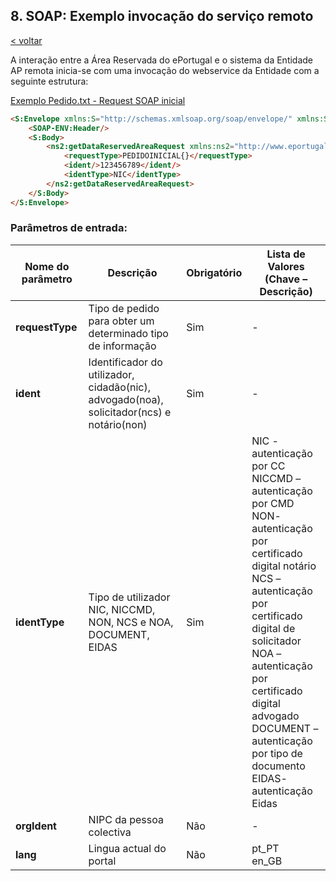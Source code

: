 ## 8.	SOAP: Exemplo invocação do serviço remoto

[< voltar](https://amagovpt.github.io/ePortugal/area-reservada/)

A interação entre a Área Reservada do ePortugal e o sistema da Entidade AP remota inicia-se com uma invocação do webservice da Entidade com a seguinte estrutura:

<a href="https://github.com/amagovpt/ePortugal/blob/main/exemplos/Pedido.txt" target="_blank">Exemplo Pedido.txt - Request SOAP inicial</a>

```markdown
<S:Envelope xmlns:S="http://schemas.xmlsoap.org/soap/envelope/" xmlns:SOAP-ENV="http://schemas.xmlsoap.org/soap/envelope/">
	<SOAP-ENV:Header/>
	<S:Body>
		<ns2:getDataReservedAreaRequest xmlns:ns2="http://www.eportugal.gov.pt/reservedareakit/">
			<requestType>PEDIDOINICIAL{}</requestType>
			<ident/>123456789</ident/>
			<identType>NIC</identType>
		</ns2:getDataReservedAreaRequest>
	</S:Body>
</S:Envelope>
```

### Parâmetros de entrada:

| Nome do parâmetro | Descrição | Obrigatório | Lista de Valores (Chave – Descrição)
|--|--|--|-
| **requestType** | Tipo de pedido para obter um determinado tipo de informação | Sim | -
| **ident** | Identificador do utilizador, cidadão(nic), advogado(noa), solicitador(ncs) e notário(non) | Sim | -
| **identType** | Tipo de utilizador NIC, NICCMD, NON, NCS e NOA, DOCUMENT, EIDAS | Sim | NIC  - autenticação por CC <br>NICCMD – autenticação por CMD <br>NON- autenticação por certificado digital notário <br>NCS – autenticação por certificado digital de solicitador <br>NOA – autenticação por certificado digital advogado <br>DOCUMENT – autenticação por tipo de documento <br>EIDAS- autenticação Eidas
| **orgIdent** | NIPC da pessoa colectiva | Não | -
| **lang** | Lingua actual do portal | Não | pt_PT<br>en_GB
